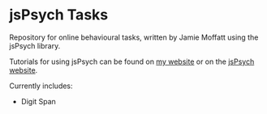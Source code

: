 # jsPsych Tasks
Repository for online behavioural tasks, written by Jamie Moffatt using the jsPsych library.

Tutorials for using jsPsych can be found on [my website](https://jamie-moffatt.github.io/jspsych) or on the [jsPsych website](https://www.jspsych.org/).

Currently includes:
+ Digit Span


